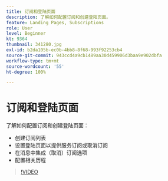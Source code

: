 ```yaml
---
title: 订阅和登陆页面
description: 了解如何配置订阅和创建登陆页面。
feature: Landing Pages, Subscriptions
role: User
level: Beginner
kt: 9364
thumbnail: 341280.jpg
exl-id: b2da105b-ec0b-4bb8-8f68-993f92253cb4
source-git-commit: 943ccd4a9cb1489aa30d459906d3baa9e902dbfa
workflow-type: tm+mt
source-wordcount: '55'
ht-degree: 100%

---
```


# 订阅和登陆页面

了解如何配置订阅和创建登陆页面：

* 创建订阅列表
* 设置登陆页面以提供服务订阅或取消订阅
* 在消息中集成（取消）订阅选项
* 配置相关历程

>[!VIDEO](https://video.tv.adobe.com/v/341280?quality=12&learn=on)
